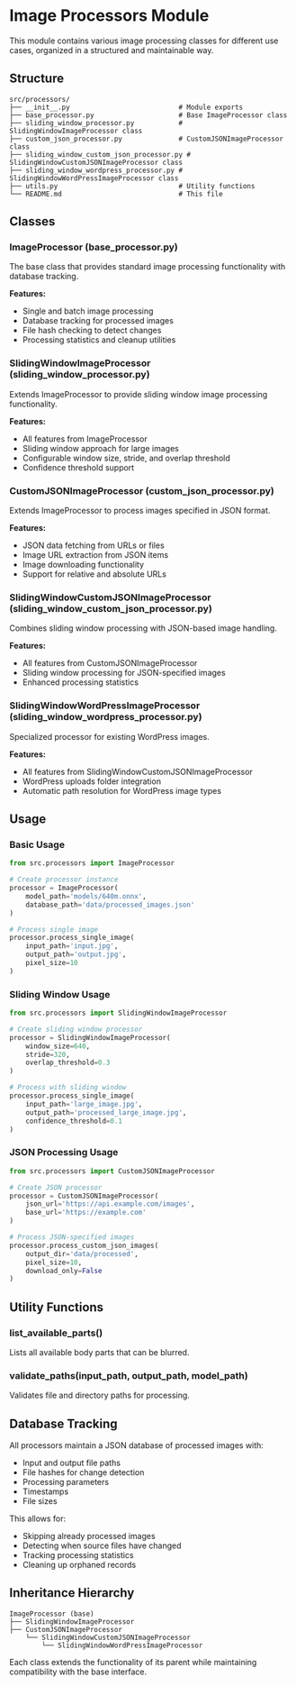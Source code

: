 # Image Processors Module

This module contains various image processing classes for different use cases, organized in a structured and maintainable way.

## Structure

```
src/processors/
├── __init__.py                           # Module exports
├── base_processor.py                     # Base ImageProcessor class
├── sliding_window_processor.py           # SlidingWindowImageProcessor class
├── custom_json_processor.py              # CustomJSONImageProcessor class
├── sliding_window_custom_json_processor.py # SlidingWindowCustomJSONImageProcessor class
├── sliding_window_wordpress_processor.py # SlidingWindowWordPressImageProcessor class
├── utils.py                              # Utility functions
└── README.md                             # This file
```

## Classes

### ImageProcessor (base_processor.py)
The base class that provides standard image processing functionality with database tracking.

**Features:**
- Single and batch image processing
- Database tracking for processed images
- File hash checking to detect changes
- Processing statistics and cleanup utilities

### SlidingWindowImageProcessor (sliding_window_processor.py)
Extends ImageProcessor to provide sliding window image processing functionality.

**Features:**
- All features from ImageProcessor
- Sliding window approach for large images
- Configurable window size, stride, and overlap threshold
- Confidence threshold support

### CustomJSONImageProcessor (custom_json_processor.py)
Extends ImageProcessor to process images specified in JSON format.

**Features:**
- JSON data fetching from URLs or files
- Image URL extraction from JSON items
- Image downloading functionality
- Support for relative and absolute URLs

### SlidingWindowCustomJSONImageProcessor (sliding_window_custom_json_processor.py)
Combines sliding window processing with JSON-based image handling.

**Features:**
- All features from CustomJSONImageProcessor
- Sliding window processing for JSON-specified images
- Enhanced processing statistics

### SlidingWindowWordPressImageProcessor (sliding_window_wordpress_processor.py)
Specialized processor for existing WordPress images.

**Features:**
- All features from SlidingWindowCustomJSONImageProcessor
- WordPress uploads folder integration
- Automatic path resolution for WordPress image types

## Usage

### Basic Usage
```python
from src.processors import ImageProcessor

# Create processor instance
processor = ImageProcessor(
    model_path='models/640m.onnx',
    database_path='data/processed_images.json'
)

# Process single image
processor.process_single_image(
    input_path='input.jpg',
    output_path='output.jpg',
    pixel_size=10
)
```

### Sliding Window Usage
```python
from src.processors import SlidingWindowImageProcessor

# Create sliding window processor
processor = SlidingWindowImageProcessor(
    window_size=640,
    stride=320,
    overlap_threshold=0.3
)

# Process with sliding window
processor.process_single_image(
    input_path='large_image.jpg',
    output_path='processed_large_image.jpg',
    confidence_threshold=0.1
)
```

### JSON Processing Usage
```python
from src.processors import CustomJSONImageProcessor

# Create JSON processor
processor = CustomJSONImageProcessor(
    json_url='https://api.example.com/images',
    base_url='https://example.com'
)

# Process JSON-specified images
processor.process_custom_json_images(
    output_dir='data/processed',
    pixel_size=10,
    download_only=False
)
```

## Utility Functions

### list_available_parts()
Lists all available body parts that can be blurred.

### validate_paths(input_path, output_path, model_path)
Validates file and directory paths for processing.

## Database Tracking

All processors maintain a JSON database of processed images with:
- Input and output file paths
- File hashes for change detection
- Processing parameters
- Timestamps
- File sizes

This allows for:
- Skipping already processed images
- Detecting when source files have changed
- Tracking processing statistics
- Cleaning up orphaned records

## Inheritance Hierarchy

```
ImageProcessor (base)
├── SlidingWindowImageProcessor
├── CustomJSONImageProcessor
    └── SlidingWindowCustomJSONImageProcessor
        └── SlidingWindowWordPressImageProcessor
```

Each class extends the functionality of its parent while maintaining compatibility with the base interface. 